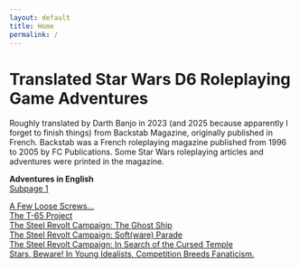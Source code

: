 ```yaml
---
layout: default
title: Home
permalink: /
---
```


# Translated Star Wars D6 Roleplaying Game Adventures

Roughly translated by Darth Banjo in 2023 (and 2025 because apparently I forget to finish things) from Backstab Magazine, originally published in French. Backstab was a French roleplaying magazine published from 1996 to 2005 by FC Publications. Some Star Wars roleplaying articles and adventures were printed in the magazine.  

**Adventures in English**  
[Subpage 1](./01/)
<!-- [Heads I Win, Tails You Lose!](https://github.com/DarthBanjo/swd6-fr-adventures/blob/main/01.md) -->
[A Few Loose Screws...](https://github.com/DarthBanjo/swd6-fr-adventures/blob/main/07.md)  
[The T-65 Project](https://github.com/DarthBanjo/swd6-fr-adventures/blob/main/27.md)  
[The Steel Revolt Campaign: The Ghost Ship](https://github.com/DarthBanjo/swd6-fr-adventures/blob/main/28.md)  
[The Steel Revolt Campaign: Soft(ware) Parade](https://github.com/DarthBanjo/swd6-fr-adventures/blob/main/29.md)  
[The Steel Revolt Campaign: In Search of the Cursed Temple](https://github.com/DarthBanjo/swd6-fr-adventures/blob/main/30.md)   
[Stars, Beware! In Young Idealists, Competition Breeds Fanaticism.](https://github.com/DarthBanjo/swd6-fr-adventures/blob/main/33.md)  
